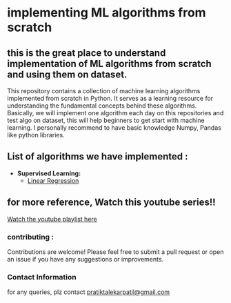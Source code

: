 # implementing ML algorithms from scratch


## this is the great place to understand implementation of ML algorithms from scratch and using them on dataset.

This repository contains a collection of machine learning algorithms implemented from scratch in Python. It serves as a learning resource for understanding the fundamental concepts behind these algorithms. 
Basically, we will implement one algorithm each day on this repositories and test algo on dataset, this will help beginners to get start with machine learning. I personally recommend to have basic knowledge Numpy, Pandas like python libraries.


## List of algorithms we have implemented :

- **Supervised Learning:**
  - [Linear Regression](./linear_regression.py)


## for more reference, Watch this youtube series!!
<a href="https://www.youtube.com/playlist?list=PLqnslRFeH2Upcrywf-u2etjdxxkL8nl7E">Watch the youtube playlist here</a>

### contributing :
Contributions are welcome! Please feel free to submit a pull request or open an issue if you have any suggestions or improvements.

### Contact Information
for any queries, plz contact pratiktalekarpatil@gmail.com







